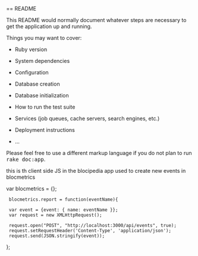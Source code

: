 == README

This README would normally document whatever steps are necessary to get the
application up and running.

Things you may want to cover:

* Ruby version

* System dependencies

* Configuration

* Database creation

* Database initialization

* How to run the test suite

* Services (job queues, cache servers, search engines, etc.)

* Deployment instructions

* ...


Please feel free to use a different markup language if you do not plan to run
<tt>rake doc:app</tt>.

this is th client side JS in the blocipedia app used to create new events in blocmetrics

  var blocmetrics = {};
  
     blocmetrics.report = function(eventName){
     
     var event = {event: { name: eventName }};
     var request = new XMLHttpRequest();
     
     request.open("POST", "http://localhost:3000/api/events", true);
     request.setRequestHeader('Content-Type', 'application/json');
     request.send(JSON.stringify(event));
     
  };
